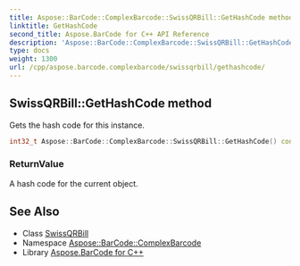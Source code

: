 ```yaml
---
title: Aspose::BarCode::ComplexBarcode::SwissQRBill::GetHashCode method
linktitle: GetHashCode
second_title: Aspose.BarCode for C++ API Reference
description: 'Aspose::BarCode::ComplexBarcode::SwissQRBill::GetHashCode method. Gets the hash code for this instance in C++.'
type: docs
weight: 1300
url: /cpp/aspose.barcode.complexbarcode/swissqrbill/gethashcode/
---
```

## SwissQRBill::GetHashCode method


Gets the hash code for this instance.

```cpp
int32_t Aspose::BarCode::ComplexBarcode::SwissQRBill::GetHashCode() const override
```


### ReturnValue

A hash code for the current object.

## See Also

* Class [SwissQRBill](../)
* Namespace [Aspose::BarCode::ComplexBarcode](../../)
* Library [Aspose.BarCode for C++](../../../)
